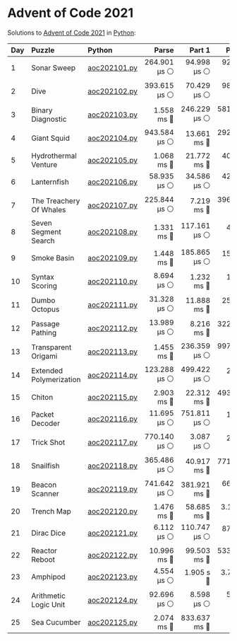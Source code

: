 # Advent of Code 2021

Solutions to [Advent of Code 2021](https://adventofcode.com/2021/) in [Python](https://www.python.org/):

| Day  | Puzzle                  | Python                                                  |        Parse |       Part 1 |       Part 2 |
| :--- | :---------------------- | :------------------------------------------------------ | -----------: | -----------: | -----------: |
| 1    | Sonar Sweep             | [aoc202101.py](01_sonar_sweep/aoc202101.py)             | 264.901 μs ⚪️ |  94.998 μs ⚪️ |  92.270 μs ⚪️ |
| 2    | Dive                    | [aoc202102.py](02_dive/aoc202102.py)                    | 393.615 μs ⚪️ |  70.429 μs ⚪️ |  98.534 μs ⚪️ |
| 3    | Binary Diagnostic       | [aoc202103.py](03_binary_diagnostic/aoc202103.py)       |   1.558 ms 🔵 | 246.229 μs ⚪️ | 581.383 μs ⚪️ |
| 4    | Giant Squid             | [aoc202104.py](04_giant_squid/aoc202104.py)             | 943.584 μs ⚪️ |  13.661 ms 🔵 | 292.512 μs ⚪️ |
| 5    | Hydrothermal Venture    | [aoc202105.py](05_hydrothermal_venture/aoc202105.py)    |   1.068 ms 🔵 |  21.772 ms 🔵 |  40.666 ms 🔵 |
| 6    | Lanternfish             | [aoc202106.py](06_lanternfish/aoc202106.py)             |  58.935 μs ⚪️ |  34.586 μs ⚪️ |  42.566 μs ⚪️ |
| 7    | The Treachery Of Whales | [aoc202107.py](07_the_treachery_of_whales/aoc202107.py) | 225.844 μs ⚪️ |   7.219 ms 🔵 | 396.695 μs ⚪️ |
| 8    | Seven Segment Search    | [aoc202108.py](08_seven_segment_search/aoc202108.py)    |   1.331 ms 🔵 | 117.161 μs ⚪️ |   4.869 ms 🔵 |
| 9    | Smoke Basin             | [aoc202109.py](09_smoke_basin/aoc202109.py)             |   1.448 ms 🔵 | 185.865 μs ⚪️ |  15.798 ms 🔵 |
| 10   | Syntax Scoring          | [aoc202110.py](10_syntax_scoring/aoc202110.py)          |   8.694 μs ⚪️ |   1.232 ms 🔵 |   1.583 ms 🔵 |
| 11   | Dumbo Octopus           | [aoc202111.py](11_dumbo_octopus/aoc202111.py)           |  31.328 μs ⚪️ |  11.888 ms 🔵 |  25.129 ms 🔵 |
| 12   | Passage Pathing         | [aoc202112.py](12_passage_pathing/aoc202112.py)         |  13.989 μs ⚪️ |   8.216 ms 🔵 | 322.381 ms 🔵 |
| 13   | Transparent Origami     | [aoc202113.py](13_transparent_origami/aoc202113.py)     |   1.455 ms 🔵 | 236.359 μs ⚪️ | 997.303 μs ⚪️ |
| 14   | Extended Polymerization | [aoc202114.py](14_extended_polymerization/aoc202114.py) | 123.288 μs ⚪️ | 499.422 μs ⚪️ |   2.067 ms 🔵 |
| 15   | Chiton                  | [aoc202115.py](15_chiton/aoc202115.py)                  |   2.903 ms 🔵 |  22.312 ms 🔵 | 493.551 ms 🔵 |
| 16   | Packet Decoder          | [aoc202116.py](16_packet_decoder/aoc202116.py)          |  11.695 μs ⚪️ | 751.811 μs ⚪️ |   1.091 ms 🔵 |
| 17   | Trick Shot              | [aoc202117.py](17_trick_shot/aoc202117.py)              | 770.140 μs ⚪️ |   3.087 μs ⚪️ |   2.280 ms 🔵 |
| 18   | Snailfish               | [aoc202118.py](18_snailfish/aoc202118.py)               | 365.486 μs ⚪️ |  40.917 ms 🔵 | 771.584 ms 🔵 |
| 19   | Beacon Scanner          | [aoc202119.py](19_beacon_scanner/aoc202119.py)          | 741.642 μs ⚪️ | 381.921 ms 🔵 |  66.841 μs ⚪️ |
| 20   | Trench Map              | [aoc202120.py](20_trench_map/aoc202120.py)              |   1.476 ms 🔵 |  58.685 ms 🔵 |    3.134 s 🔴 |
| 21   | Dirac Dice              | [aoc202121.py](21_dirac_dice/aoc202121.py)              |   6.112 μs ⚪️ | 110.747 μs ⚪️ |  87.033 ms 🔵 |
| 22   | Reactor Reboot          | [aoc202122.py](22_reactor_reboot/aoc202122.py)          |  10.996 ms 🔵 |  99.503 ms 🔵 | 533.821 ms 🔵 |
| 23   | Amphipod                | [aoc202123.py](23_amphipod/aoc202123.py)                |   4.554 μs ⚪️ |    1.905 s 🔴 |    3.786 s 🔴 |
| 24   | Arithmetic Logic Unit   | [aoc202124.py](24_arithmetic_logic_unit/aoc202124.py)   |  92.696 μs ⚪️ |   8.598 μs ⚪️ |   5.501 μs ⚪️ |
| 25   | Sea Cucumber            | [aoc202125.py](25_sea_cucumber/aoc202125.py)            |   2.074 ms 🔵 | 833.637 ms 🔵 |              |
